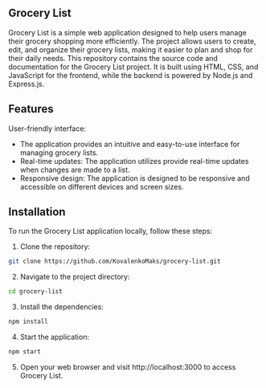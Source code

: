 ## Grocery List
Grocery List is a simple web application designed to help users manage their grocery shopping more efficiently. The project allows users to create, edit, and organize their grocery lists, making it easier to plan and shop for their daily needs.
This repository contains the source code and documentation for the Grocery List project. It is built using HTML, CSS, and JavaScript for the frontend, while the backend is powered by Node.js and Express.js.

## Features
User-friendly interface: 
- The application provides an intuitive and easy-to-use interface for managing grocery lists.
- Real-time updates: The application utilizes provide real-time updates when changes are made to a list.
- Responsive design: The application is designed to be responsive and accessible on different devices and screen sizes.

## Installation
To run the Grocery List application locally, follow these steps:

1. Clone the repository:
```bash
git clone https://github.com/KovalenkoMaks/grocery-list.git
```
2. Navigate to the project directory:
```bash
cd grocery-list
```
3. Install the dependencies:
```bash
npm install
```
4. Start the application:
```bash
npm start
```
5. Open your web browser and visit http://localhost:3000 to access Grocery List.

